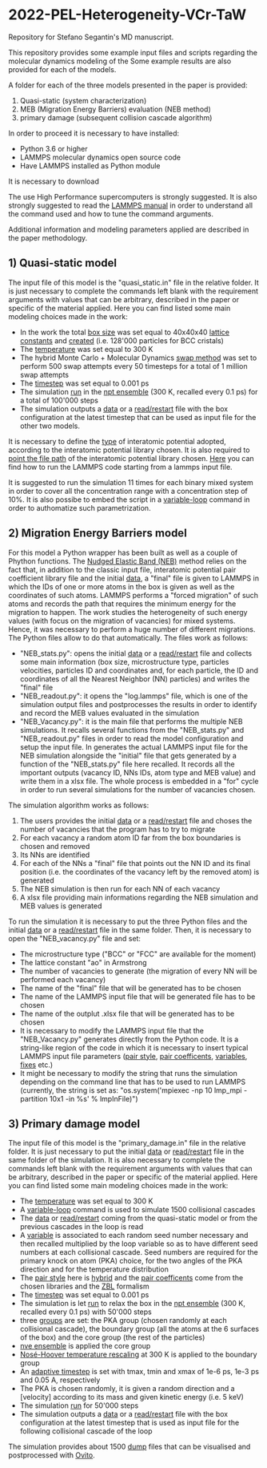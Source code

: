 # 2022-PEL-Heterogeneity-VCr-TaW
Repository for Stefano Segantin's MD manuscript.

This repository provides some example input files and scripts regarding the molecular dynamics modeling of the
Some example results are also provided for each of the models.

A folder for each of the three models presented in the paper is provided:
1) Quasi-static (system characterization)
2) MEB (Migration Energy Barriers) evaluation (NEB method)
3) primary damage (subsequent collision cascade algorithm)

In order to proceed it is necessary to have installed:
- Python 3.6 or higher
- LAMMPS molecular dynamics open source code
- Have LAMMPS installed as Python module

It is necessary to download 

The use High Performance supercomputers is strongly suggested.
It is also strongly suggested to read the [LAMMPS manual](https://docs.lammps.org/Intro.html) in order to understand all the command used and how to tune the command arguments.

Additional information and modeling parameters applied are described in the paper methodology.

## 1) Quasi-static model
The input file of this model is the "quasi_static.in" file in the relative folder. It is just necessary to complete the commands left blank with the requirement arguments with values that can be arbitrary, described in the paper or specific of the material applied. Here you can find listed some main modeling choices made in the work:
- In the work the total [box size](https://docs.lammps.org/region.html) was set equal to 40x40x40 [lattice constants](https://docs.lammps.org/lattice.html) and [created](https://docs.lammps.org/create_box.html) (i.e. 128'000 particles for BCC cristals)
- The [temperature](https://docs.lammps.org/velocity.html) was set equal to 300 K
- The hybrid Monte Carlo + Molecular Dynamics [swap method](https://docs.lammps.org/fix_atom_swap.html) was set to perform 500 swap attempts every 50 timesteps for a total of 1 million swap attempts
- The [timestep](https://docs.lammps.org/timestep.html) was set equal to 0.001 ps
- The simulation [run](https://docs.lammps.org/run.html) in the [npt ensemble](https://docs.lammps.org/fix_nh.html) (300 K, recalled every 0.1 ps) for a total of 100'000 steps
- The simulation outputs a [data](https://docs.lammps.org/write_data.html) or a [read/restart](https://docs.lammps.org/read_restart.html) file with the box configuration at the latest timestep that can be used as input file for the other two models.

It is necessary to define the [type](https://docs.lammps.org/pair_style.html) of interatomic potential adopted, according to the interatomic potential library chosen. It is also required to [point the file path](https://docs.lammps.org/pair_coeff.html) of the interatomic potential library chosen.
[Here](https://docs.lammps.org/Run_head.html) you can find how to run the LAMMPS code starting from a lammps input file.

It is suggested to run the simulation 11 times for each binary mixed system in order to cover all the concentration range with a concentration step of 10%.
It is also possibe to embed the script in a [variable-loop](https://docs.lammps.org/variable.html) command in order to authomatize such parametrization.

## 2) Migration Energy Barriers model
For this model a Python wrapper has been built as well as a couple of Phython functions. The [Nudged Elastic Band (NEB)](https://docs.lammps.org/fix_neb.html) method relies on the fact that, in addition to the classic input file, interatomic potential pair coefficient library file and the initial [data](https://docs.lammps.org/write_data.html), a "final" file is given to LAMMPS in which the IDs of one or more atoms in the box is given as well as the coordinates of such atoms. LAMMPS performs a "forced migration" of such atoms and records the path that requires the minimum energy for the migration to happen. The work studies the heterogeneity of such energy values (with focus on the migration of vacancies) for mixed systems. Hence, it was necessary to perform a huge number of different migrations. The Python files allow to do that automatically. The files work as follows:

- "NEB_stats.py": opens the initial [data](https://docs.lammps.org/write_data.html) or a [read/restart](https://docs.lammps.org/read_restart.html) file and collects some main information (box size, microstructure type, particles velocities, particles ID and coordinates and, for each particle, the ID and coordinates of all the Nearest Neighbor (NN) particles) and writes the "final" file
- "NEB_readout.py": it opens the "log.lammps" file, which is one of the simulation output files and postprocesses the results in order to identify and record the MEB values evaluated in the simulation
- "NEB_Vacancy.py": it is the main file that performs the multiple NEB simulations. It recalls several functions from the "NEB_stats.py" and "NEB_readout.py" files in order to read the model configuration and setup the input file. In generates the actual LAMMPS input file for the NEB simulation alongside the "initial" file that gets generated by a function of the "NEB_stats.py" file here recalled. It records all the important outputs (vacancy ID, NNs IDs, atom type and MEB value) and write them in a xlsx file. The whole process is embedded in a "for" cycle in order to run several simulations for the number of vacancies chosen. 

The simulation algorithm works as follows:
1) The users provides the initial [data](https://docs.lammps.org/write_data.html) or a [read/restart](https://docs.lammps.org/read_restart.html) file and choses the number of vacancies that the program has to try to migrate
2) For each vacancy a random atom ID far from the box boundaries is chosen and removed
3) Its NNs are identified
4) For each of the NNs a "final" file that points out the NN ID and its final position (i.e. the coordinates of the vacancy left by the removed atom) is generated
5) The NEB simulation is then run for each NN of each vacancy
6) A xlsx file providing main informations regarding the NEB simulation and MEB values is generated

To run the simulation it is necessary to put the three Python files and the initial [data](https://docs.lammps.org/write_data.html) or a [read/restart](https://docs.lammps.org/read_restart.html) file in the same folder. Then, it is necessary to open the "NEB_vacancy.py" file and set:
- The microstructure type ("BCC" or "FCC" are available for the moment)
- The lattice constant "ao" in Armstrong
- The number of vacancies to generate (the migration of every NN will be performed each vacancy)
- The name of the "final" file that will be generated has to be chosen
- The name of the LAMMPS input file that will be generated file has to be chosen
- The name of the outplut .xlsx file that will be generated has to be chosen
- It is necessary to modify the LAMMPS input file that the "NEB_Vacancy.py" generates directly from the Python code. It is a string-like region of the code in which it is necessary to insert typical LAMMPS input file parameters ([pair style](https://docs.lammps.org/pair_style.html), [pair coefficents](https://docs.lammps.org/pair_coeff.html), [variables](https://docs.lammps.org/variable.html), [fixes](https://docs.lammps.org/fixes.html) etc.)
- It might be necessary to modify the string that runs the simulation depending on the command line that has to be used to run LAMMPS (currently, the string is set as: "os.system('mpiexec -np 10 lmp_mpi -partition 10x1 -in %s' % lmpInFile)")

## 3) Primary damage model
The input file of this model is the "primary_damage.in" file in the relative folder. It is just necessary to put the initial [data](https://docs.lammps.org/write_data.html) or [read/restart](https://docs.lammps.org/read_restart.html) file in the same folder of the simulation. It is also necessary to complete the commands left blank with the requirement arguments with values that can be arbitrary, described in the paper or specific of the material applied. Here you can find listed some main modeling choices made in the work:
- The [temperature](https://docs.lammps.org/velocity.html) was set equal to 300 K
- A [variable-loop](https://docs.lammps.org/variable.html) command is used to simulate 1500 collisional cascades
- The [data](https://docs.lammps.org/write_data.html) or [read/restart](https://docs.lammps.org/read_restart.html) coming from the quasi-static model or from the previous cascades in the loop is read
- A [variable](https://docs.lammps.org/variable.html) is associated to each random seed number necessary and then recalled multiplied by the loop variable so as to have different seed numbers at each collisional cascade. Seed numbers are required for the primary knock on atom (PKA) choice, for the two angles of the PKA direction and for the temperature distribution
- The [pair style](https://docs.lammps.org/pair_style.html) here is [hybrid](https://docs.lammps.org/pair_hybrid.html) and the [pair coefficents](https://docs.lammps.org/pair_coeff.html) come from the chosen libraries and the [ZBL](https://docs.lammps.org/pair_zbl.html) formalism
- The [timestep](https://docs.lammps.org/timestep.html) was set equal to 0.001 ps
- The simulation is let [run](https://docs.lammps.org/run.html) to relax the box in the [npt ensemble](https://docs.lammps.org/fix_nh.html) (300 K, recalled every 0.1 ps) with 50'000 steps
- three [groups](https://docs.lammps.org/group.html) are set: the PKA group (chosen randomly at each collisional cascade), the boundary group (all the atoms at the 6 surfaces of the box) and the core group (the rest of the particles)
- [nve ensemble](https://docs.lammps.org/fix_nve.html) is applied the core group
- [Nosé-Hoover temperature rescaling](https://docs.lammps.org/fix_temp_rescale.html) at 300 K is applied to the boundary group 
- An [adaptive timestep](https://docs.lammps.org/fix_dt_reset.html) is set with tmax, tmin and xmax of 1e-6 ps, 1e-3 ps and 0.05 A, respectively
- The PKA is chosen randomly, it is given a random direction and a [velocity] according to its mass and given kinetic energy (i.e. 5 keV)
- The simulation [run](https://docs.lammps.org/run.html) for 50'000 steps
- The simulation outputs a [data](https://docs.lammps.org/write_data.html) or a [read/restart](https://docs.lammps.org/read_restart.html) file with the box configuration at the latest timestep that is used as input file for the following collisional cascade of the loop

The simulation provides about 1500 [dump](https://docs.lammps.org/dump.html) files that can be visualised and postprocessed with [Ovito](https://www.ovito.org/about/).
